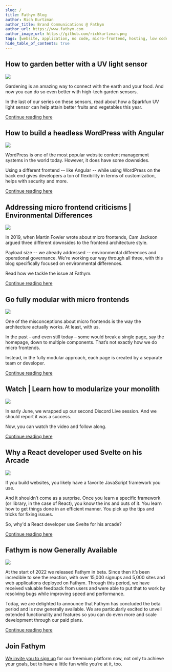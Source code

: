 ```yaml
---
slug: /
title: Fathym Blog
author: Rich Kurtzman
author_title: Brand Communications @ Fathym
author_url: https://www.fathym.com
author_image_url: https://github.com/richkurtzman.png
tags: [website, application, no code, micro-frontend, hosting, low code]
hide_table_of_contents: true
---
```


## How to garden better with a UV light sensor

![](https://www.fathym.com/img/gardeniot4.png) 

Gardening is an amazing way to connect with the earth and your food. And now you can do so even better with high-tech garden sensors. 

In the last of our series on these sensors, read about how a Sparkfun UV light sensor can help attain better fruits and vegetables this year. 

[Continue reading here](https://www.fathym.com/blog/articles/2022/june/2022-06-16-iot-garden-sensor-uv)
## How to build a headless WordPress with Angular

![](https://www.fathym.com/img/angularcomp.png)

WordPress is one of the most popular website content management systems in the world today. However, it does have some downsides. 

Using a different frontend -- like Angular -- while using WordPress on the back end gives developers a ton of flexibility in terms of customization, helps with security and more.

[Continue reading here](https://www.fathym.com/blog/articles/2022/june/2022-06-13-headless-wordpress-angular)
## Addressing micro frontend criticisms | Environmental Differences

![](https://www.fathym.com/img/devshelpingdevs2.png) 

In 2019, when Martin Fowler wrote about micro frontends, Cam Jackson argued three different downsides to the frontend architecture style. 

Payload size -- we already addressed -- environmental differences and operational governance. We're working our way through all three, with this blog specifically focused on environmental differences. 

Read how we tackle the issue at Fathym.

[Continue reading here](https://www.fathym.com/blog/articles/2022/june/2022-06-09-micro-frontend-criticisms-environmental-differences)

## Go fully modular with micro frontends

![](https://www.fathym.com/img/newmfe2.png) 

One of the misconceptions about micro frontends is the way the architecture actually works. At least, with us.  

In the past – and even still today – some would break a single page, say the homepage, down to multiple components. That’s not exactly how we do micro frontends.  

Instead, in the fully modular approach, each page is created by a separate team or developer. 

[Continue reading here](https://www.fathym.com/blog/articles/2022/june/2022-06-06-go-fully-modular-frontend)

## Watch | Learn how to modularize your monolith

![](https://www.fathym.com/img/socialuimonolith.png)


In early June, we wrapped up our second Discord Live session. And we should report it was a success.  

Now, you can watch the video and follow along.

[Continue reading here](https://www.fathym.com/blog/articles/2022/june/2022-06-03-watch-modularize-your-monolith)

## Why a React developer used Svelte on his Arcade

![](https://www.fathym.com/img/arcadeinterior.png)

If you build websites, you likely have a favorite JavaScript framework you use.  

And it shouldn’t come as a surprise. Once you learn a specific framework (or library, in the case of React), you know the ins and outs of it. You learn how to get things done in an efficient manner. You pick up the tips and tricks for fixing issues.  

So, why'd a React developer use Svelte for his arcade? 

[Continue reading here](https://www.fathym.com/blog/articles/2022/may/2022-05-19-why-react-developer-used-svelte)
## Fathym is now Generally Available 

![](https://www.fathym.com/img/fathymbubbles.png)

At the start of 2022 we released Fathym in beta. Since then it’s been incredible to see the reaction, with over 15,000 signups and 5,000 sites and web applications deployed on Fathym. Through this period, we have received valuable feedback from users and were able to put that to work by resolving bugs while improving speed and performance. 

Today, we are delighted to announce that Fathym has concluded the beta period and is now generally available. We are particularly excited to unveil extended functionality and features so you can do even more and scale development through our paid plans. 

[Continue reading here](/articles/2022/april/2022-04-28-general-release-blog)
## Join Fathym 

[We invite you to sign up](https://www.fathym.com/dashboard) for our freemium platform now, not only to achieve your goals, but to have a little fun while you’re at it, too. 